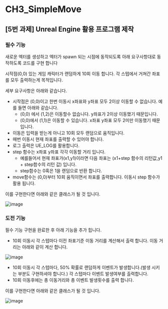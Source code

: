 # CH3_SimpleMove
## [5번 과제] Unreal Engine 활용 프로그램 제작 
### 필수 기능
새로운 엑터를 생성하고 엑터가 spawn 되는 시점에 동작되도록 아래 요구사항대로 동작하도록 코드를 구현 합니다

시작점(0,0) 있는 게임 캐릭터가 랜덤하게 10회 이동 합니다. 각 스텝에서 거쳐간 좌표를 모두 출력하는게 목적입니다.

세부 요구사항은 아래와 같습니다.

- 시작점은 (0,0)이고 한번 이동시 x좌표와 y좌표 모두 2이상 이동할 수 없습니다. 예를 들면 아래와 같습니다.
    - (0,0) 에서 (1,2)은 이동할수 없습니다. y좌표가 2이상 이동했기 때문입니다.
    - (0,0)에서 (1,1)은 이동할 수 있습니다. x좌표  y좌표 모두 2미만 이동했기 때문 입니다.
- 이동은 입력을 받는게 아니고 10회 모두 랜덤으로 움직입니다.
- 매번 이동시 현재 좌표를 출력할 수 있어야 합니다.
- 로그 출력은 UE_LOG를 활용합니다.
- step 함수는 x좌표 y좌표 각각 이동할 거리 입니다.
    - 예를들어서 현재 좌표가(x1,y1)이라면 다음 좌표는 (x1+step 함수의 리턴값,y1 + step함수의 리턴 값) 입니다.
    - step함수는 0혹은 1을 랜덤으로 반환 합니다.
- move함수는 (0,0)부터 10회 움직이면서 좌표를 출력합니다. 이동시 step 함수가 활용 됩니다.

이를 구현한다면 아래와 같은 클래스가 될 것 입니다.

![image](https://github.com/user-attachments/assets/f9f50e82-780b-450e-b041-4d71e0d52e20)

### 도전 기능
필수 기능 구현을 완료한 후 아래 기능을 추가 힙니다.

- 10회 이동시 각 스텝마다 이전 좌표기준 이동 거리를 계산해서 출력 합니다.  이동 거리는 아래와 같이 계산 합니다.
    
![image](https://github.com/user-attachments/assets/a85d62f1-74ef-4d3a-9122-82e873ffeb8c)
    
- 10회 이동시 각 스텝마다, 50% 확률로 랜덤하게 이벤트가 발생합니다.(발생 시키는 부분도 구현하셔야 합니다.)  각  스텝마다 이벤트 발생여부를 출력합니다.
- 10회 이동후에는 총 이동거리와 총 이벤트 발생횟수를 출력 합니다.

이를 구현한다면 아래와 같은 클래스가 될 것 입니다.

![image](https://github.com/user-attachments/assets/5260e916-b573-4d14-88c7-b59a6224c5b4)
